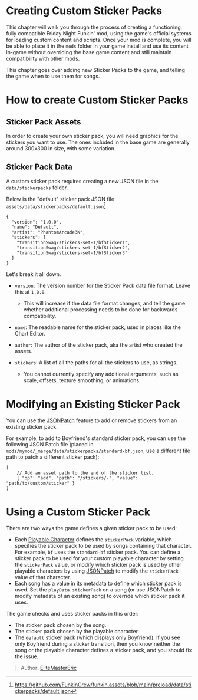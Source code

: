 [tags]: / "intermediate,ui,json"

# Creating Custom Sticker Packs

This chapter will walk you through the process of creating a functioning, fully compatible Friday Night Funkin' mod, using the game's official systems for loading custom content and scripts. Once your mod is complete, you will be able to place it in the `mods` folder in your game install and use its content in-game without overriding the base game content and still maintain compatibility with other mods.

This chapter goes over adding new Sticker Packs to the game, and telling the game when to use them for songs.

# How to create Custom Sticker Packs

## Sticker Pack Assets

In order to create your own sticker pack, you will need graphics for the stickers you want to use. The ones included in the base game are generally around 300x300 in size, with some variation.

## Sticker Pack Data

A custom sticker pack requires creating a new JSON file in the `data/stickerpacks` folder.

Below is the "default" sticker pack JSON file `assets/data/stickerpacks/default.json`[^stickerpacksource]

```jsonc
{
  "version": "1.0.0",
  "name": "Default",
  "artist": "PhantomArcade3K",
  "stickers": [
    "transitionSwag/stickers-set-1/bfSticker1",
    "transitionSwag/stickers-set-1/bfSticker2",
    "transitionSwag/stickers-set-1/bfSticker3"
  ]
}
```

Let's break it all down.
- `version`: The version number for the Sticker Pack data file format. Leave this at `1.0.0`.

    - This will increase if the data file format changes, and tell the game whether additional processing needs to be done for backwards compatibility.
- `name`: The readable name for the sticker pack, used in places like the Chart Editor.
- `author`: The author of the sticker pack, aka the artist who created the assets.
- `stickers`: A list of all the paths for all the stickers to use, as strings.

    - You cannot currently specify any additional arguments, such as scale, offsets, texture smoothing, or animations.

# Modifying an Existing Sticker Pack

You can use the [JSONPatch](../Introduction/5.AppendingAndMerge.md#merging) feature to add or remove stickers from an existing sticker pack.

For example, to add to Boyfriend's standard sticker pack, you can use the following JSON Patch file (placed in `mods/mymod/_merge/data/stickerpacks/standard-bf.json`, use a different file path to patch a different sticker pack):

```jsonc
[
    // Add an asset path to the end of the sticker list.
    { "op": "add", "path": "/stickers/-", "value": "path/to/custom/sticker" }
]
```

# Using a Custom Sticker Pack

There are two ways the game defines a given sticker pack to be used:

- Each [Playable Character](1.CustomPlayableCharacters.md) defines the `stickerPack` variable, which specifies the sticker pack to be used by songs containing that character. For example, `bf` uses the `standard-bf` sticker pack. You can define a sticker pack to be used for your custom playable character by setting the `stickerPack` value, or modify which sticker pack is used by other playable characters by using [JSONPatch](../Introduction/5.AppendingAndMerge.md#merging) to modify the `stickerPack` value of that character.
- Each song has a value in its metadata to define which sticker pack is used. Set the `playData.stickerPack` on a song (or use JSONPatch to modify metadata of an existing song) to override which sticker pack it uses.

The game checks and uses sticker packs in this order:

- The sticker pack chosen by the song.
- The sticker pack chosen by the playable character.
- The `default` sticker pack (which displays only Boyfriend). If you see only Boyfriend during a sticker transition, then you know neither the song or the playable character defines a sticker pack, and you should fix the issue.

[^stickerpacksource]: <https://github.com/FunkinCrew/funkin.assets/blob/main/preload/data/stickerpacks/default.json>

> Author: [EliteMasterEric](https://github.com/EliteMasterEric)
